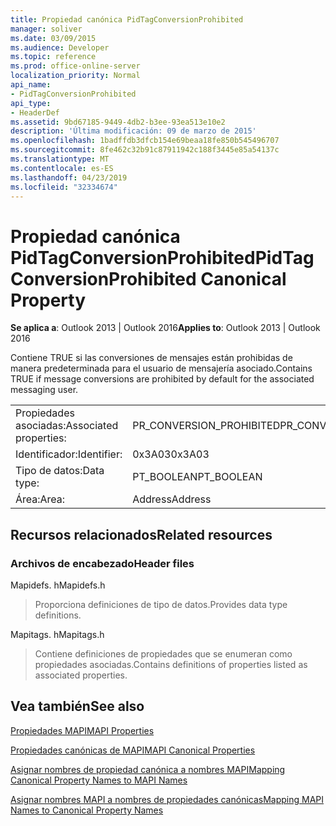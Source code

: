 ```yaml
---
title: Propiedad canónica PidTagConversionProhibited
manager: soliver
ms.date: 03/09/2015
ms.audience: Developer
ms.topic: reference
ms.prod: office-online-server
localization_priority: Normal
api_name:
- PidTagConversionProhibited
api_type:
- HeaderDef
ms.assetid: 9bd67185-9449-4db2-b3ee-93ea513e10e2
description: 'Última modificación: 09 de marzo de 2015'
ms.openlocfilehash: 1badffdb3dfcb154e69beaa18fe850b545496707
ms.sourcegitcommit: 8fe462c32b91c87911942c188f3445e85a54137c
ms.translationtype: MT
ms.contentlocale: es-ES
ms.lasthandoff: 04/23/2019
ms.locfileid: "32334674"
---
```

# <a name="pidtagconversionprohibited-canonical-property"></a><span data-ttu-id="7f404-103">Propiedad canónica PidTagConversionProhibited</span><span class="sxs-lookup"><span data-stu-id="7f404-103">PidTagConversionProhibited Canonical Property</span></span>

  
  
<span data-ttu-id="7f404-104">**Se aplica a**: Outlook 2013 | Outlook 2016</span><span class="sxs-lookup"><span data-stu-id="7f404-104">**Applies to**: Outlook 2013 | Outlook 2016</span></span> 
  
<span data-ttu-id="7f404-105">Contiene TRUE si las conversiones de mensajes están prohibidas de manera predeterminada para el usuario de mensajería asociado.</span><span class="sxs-lookup"><span data-stu-id="7f404-105">Contains TRUE if message conversions are prohibited by default for the associated messaging user.</span></span>
  
|||
|:-----|:-----|
|<span data-ttu-id="7f404-106">Propiedades asociadas:</span><span class="sxs-lookup"><span data-stu-id="7f404-106">Associated properties:</span></span>  <br/> |<span data-ttu-id="7f404-107">PR_CONVERSION_PROHIBITED</span><span class="sxs-lookup"><span data-stu-id="7f404-107">PR_CONVERSION_PROHIBITED</span></span>  <br/> |
|<span data-ttu-id="7f404-108">Identificador:</span><span class="sxs-lookup"><span data-stu-id="7f404-108">Identifier:</span></span>  <br/> |<span data-ttu-id="7f404-109">0x3A03</span><span class="sxs-lookup"><span data-stu-id="7f404-109">0x3A03</span></span>  <br/> |
|<span data-ttu-id="7f404-110">Tipo de datos:</span><span class="sxs-lookup"><span data-stu-id="7f404-110">Data type:</span></span>  <br/> |<span data-ttu-id="7f404-111">PT_BOOLEAN</span><span class="sxs-lookup"><span data-stu-id="7f404-111">PT_BOOLEAN</span></span>  <br/> |
|<span data-ttu-id="7f404-112">Área:</span><span class="sxs-lookup"><span data-stu-id="7f404-112">Area:</span></span>  <br/> |<span data-ttu-id="7f404-113">Address</span><span class="sxs-lookup"><span data-stu-id="7f404-113">Address</span></span>  <br/> |
   
## <a name="related-resources"></a><span data-ttu-id="7f404-114">Recursos relacionados</span><span class="sxs-lookup"><span data-stu-id="7f404-114">Related resources</span></span>

### <a name="header-files"></a><span data-ttu-id="7f404-115">Archivos de encabezado</span><span class="sxs-lookup"><span data-stu-id="7f404-115">Header files</span></span>

<span data-ttu-id="7f404-116">Mapidefs. h</span><span class="sxs-lookup"><span data-stu-id="7f404-116">Mapidefs.h</span></span>
  
> <span data-ttu-id="7f404-117">Proporciona definiciones de tipo de datos.</span><span class="sxs-lookup"><span data-stu-id="7f404-117">Provides data type definitions.</span></span>
    
<span data-ttu-id="7f404-118">Mapitags. h</span><span class="sxs-lookup"><span data-stu-id="7f404-118">Mapitags.h</span></span>
  
> <span data-ttu-id="7f404-119">Contiene definiciones de propiedades que se enumeran como propiedades asociadas.</span><span class="sxs-lookup"><span data-stu-id="7f404-119">Contains definitions of properties listed as associated properties.</span></span>
    
## <a name="see-also"></a><span data-ttu-id="7f404-120">Vea también</span><span class="sxs-lookup"><span data-stu-id="7f404-120">See also</span></span>



[<span data-ttu-id="7f404-121">Propiedades MAPI</span><span class="sxs-lookup"><span data-stu-id="7f404-121">MAPI Properties</span></span>](mapi-properties.md)
  
[<span data-ttu-id="7f404-122">Propiedades canónicas de MAPI</span><span class="sxs-lookup"><span data-stu-id="7f404-122">MAPI Canonical Properties</span></span>](mapi-canonical-properties.md)
  
[<span data-ttu-id="7f404-123">Asignar nombres de propiedad canónica a nombres MAPI</span><span class="sxs-lookup"><span data-stu-id="7f404-123">Mapping Canonical Property Names to MAPI Names</span></span>](mapping-canonical-property-names-to-mapi-names.md)
  
[<span data-ttu-id="7f404-124">Asignar nombres MAPI a nombres de propiedades canónicas</span><span class="sxs-lookup"><span data-stu-id="7f404-124">Mapping MAPI Names to Canonical Property Names</span></span>](mapping-mapi-names-to-canonical-property-names.md)

